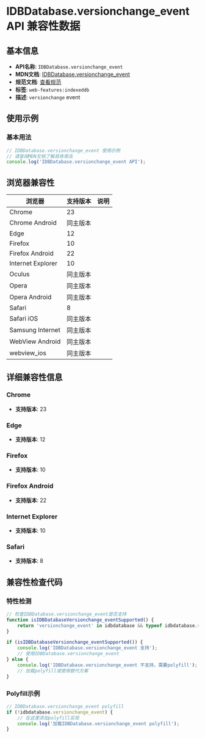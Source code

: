 # IDBDatabase.versionchange_event API 兼容性数据

## 基本信息

- **API名称**: `IDBDatabase.versionchange_event`
- **MDN文档**: [IDBDatabase.versionchange_event](https://developer.mozilla.org/docs/Web/API/IDBDatabase/versionchange_event)
- **规范文档**: [查看规范](https://w3c.github.io/IndexedDB/#eventdef-idbdatabase-versionchange,https://w3c.github.io/IndexedDB/#dom-idbdatabase-onversionchange)
- **标签**: `web-features:indexeddb`
- **描述**: `versionchange` event

## 使用示例

### 基本用法

```javascript
// IDBDatabase.versionchange_event 使用示例
// 请查阅MDN文档了解具体用法
console.log('IDBDatabase.versionchange_event API');
```

## 浏览器兼容性

| 浏览器 | 支持版本 | 说明 |
|--------|----------|------|
| Chrome | 23 |  |
| Chrome Android | 同主版本 |  |
| Edge | 12 |  |
| Firefox | 10 |  |
| Firefox Android | 22 |  |
| Internet Explorer | 10 |  |
| Oculus | 同主版本 |  |
| Opera | 同主版本 |  |
| Opera Android | 同主版本 |  |
| Safari | 8 |  |
| Safari iOS | 同主版本 |  |
| Samsung Internet | 同主版本 |  |
| WebView Android | 同主版本 |  |
| webview_ios | 同主版本 |  |

## 详细兼容性信息

### Chrome

- **支持版本**: 23

### Edge

- **支持版本**: 12

### Firefox

- **支持版本**: 10

### Firefox Android

- **支持版本**: 22

### Internet Explorer

- **支持版本**: 10

### Safari

- **支持版本**: 8

## 兼容性检查代码

### 特性检测

```javascript
// 检查IDBDatabase.versionchange_event是否支持
function isIDBDatabaseVersionchange_eventSupported() {
    return 'versionchange_event' in idbdatabase && typeof idbdatabase.versionchange_event === 'function';
}

if (isIDBDatabaseVersionchange_eventSupported()) {
    console.log('IDBDatabase.versionchange_event 支持');
    // 使用IDBDatabase.versionchange_event
} else {
    console.log('IDBDatabase.versionchange_event 不支持，需要polyfill');
    // 加载polyfill或使用替代方案
}
```

### Polyfill示例

```javascript
// IDBDatabase.versionchange_event polyfill
if (!idbdatabase.versionchange_event) {
    // 在这里添加polyfill实现
    console.log('加载IDBDatabase.versionchange_event polyfill');
}
```

